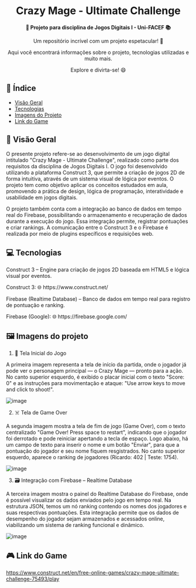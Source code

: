 <h1 align="center">Crazy Mage - Ultimate Challenge</h1>



<div align="center">
  <strong>🚀 Projeto para disciplina de Jogos Digitais I - Uni-FACEF 📚</strong>
</div>

<div align="center">
  <p>Um repositório incrível com um projeto espetacular! 🎉</p>
  <p>Aqui você encontrará informações sobre o projeto, tecnologias utilizadas e muito mais.</p>
  <p>Explore e divirta-se! 😄</p>
</div>

## 📖 Índice

- [Visão Geral](#Visão-Geral)
- [Tecnologias](#Tecnologias)
- [Imagens do Projeto](#imagens-do-projeto)
- [Link do Game](#Link-do-Game)

## 🔭 Visão Geral

<p> O presente projeto refere-se ao desenvolvimento de um jogo digital intitulado "Crazy Mage - Ultimate Challenge", realizado como parte dos requisitos da disciplina de Jogos Digitais I. O jogo foi desenvolvido utilizando a plataforma Construct 3, que permite a criação de jogos 2D de forma intuitiva, através de um sistema visual de lógica por eventos. O projeto tem como objetivo aplicar os conceitos estudados em aula, promovendo a prática de design, lógica de programação, interatividade e usabilidade em jogos digitais.
<p> O projeto também conta com a integração ao banco de dados em tempo real do Firebase, possibilitando o armazenamento e recuperação de dados durante a execução do jogo. Essa integração permite, registrar pontuações e criar rankings. A comunicação entre o Construct 3 e o Firebase é realizada por meio de plugins específicos e requisições web.

## 💻 Tecnologias

Construct 3 – Engine para criação de jogos 2D baseada em HTML5 e lógica visual por eventos.

<p> Construct 3:
🌐 https://www.construct.net/

Firebase (Realtime Database) – Banco de dados em tempo real para registro de pontuação e ranking.

<p> Firebase (Google):
🌐 https://firebase.google.com/

## 🖼️ Imagens do projeto

1. 🧙 Tela Inicial do Jogo

A primeira imagem representa a tela de início da partida, onde o jogador já pode ver o personagem principal — o Crazy Mage — pronto para a ação. No canto superior esquerdo, é exibido o placar inicial com o texto "Score: 0" e as instruções para movimentação e ataque: "Use arrow keys to move and click to shoot!".

![image](https://github.com/user-attachments/assets/28ea92f6-4bfd-4691-b56d-7ae150c1a960)

2. ☠️ Tela de Game Over

A segunda imagem mostra a tela de fim de jogo (Game Over), com o texto centralizado "Game Over! Press space to restart", indicando que o jogador foi derrotado e pode reiniciar apertando a tecla de espaço. Logo abaixo, há um campo de texto para inserir o nome e um botão "Enviar", para que a pontuação do jogador e seu nome fiquem resgistrados. No canto superior esquerdo, aparece o ranking de jogadores (Ricardo: 402 | Teste: 1754).

![image](https://github.com/user-attachments/assets/de8116a4-bf34-4636-8568-9a641c2a717c)

3. 🗃️ Integração com Firebase – Realtime Database

A terceira imagem mostra o painel do Realtime Database do Firebase, onde é possível visualizar os dados enviados pelo jogo em tempo real. Na estrutura JSON, temos um nó ranking contendo os nomes dos jogadores e suas respectivas pontuações. Esta integração permite que os dados de desempenho do jogador sejam armazenados e acessados online, viabilizando um sistema de ranking funcional e dinâmico.

![image](https://github.com/user-attachments/assets/49fbda74-6966-4501-81c7-b5a1cd0a6e00)

## 🎮 Link do Game

https://www.construct.net/en/free-online-games/crazy-mage-ultimate-challenge-75493/play
